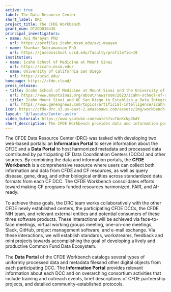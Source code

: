 ```yaml
---
active: true
label: The Data Resource Center
short_label: DRC
project_title: The CFDE Workbench
grant_num: OT2OD036435
principal_investigators:
- name: Avi Ma'ayan PhD
  url: https://profiles.icahn.mssm.edu/avi-maayan
- name: Shankar Subramaniam PhD
  url: https://jacobsschool.ucsd.edu/faculty/profile?id=19
institution:
- name: Icahn School of Medicine at Mount Sinai
  url: https://icahn.mssm.edu/
- name: University of California San Diego
  url: https://ucsd.edu/
homepage: https://cfde.cloud/
press_release:
- title: Icahn School of Medicine at Mount Sinai and the University of California San Diego Receive $8.5 Million Award to Establish a Data Integration Hub for NIH Common Fund Supported Programs
  url: https://www.mountsinai.org/about/newsroom/2023/icahn-school-of-medicine-at-mount-sinai-and-the-university-of-california-san-diego-receive-eight-million-award-to-establish-a-data-integration-hub-for-nih-common-fund-supported-programs?pk_vid=38ebfcefb8e0f9051738603978be88d2
- title: Icahn Mount Sinai and UC San Diego to Establish a Data Integration Hub
  url: https://www.genengnews.com/topics/artificial-intelligence/icahn-mount-sinai-and-uc-san-diego-to-establish-a-data-integration-hub/
icon: https://cfde-drc.s3.us-east-2.amazonaws.com/assets/img/workbench-logo.png
layout: '@/layouts/Center.astro'
video_tutorial: https://www.youtube.com/watch?v=TAnKcNp2kdY
short_description: The CFDE Workbench provides data and information portals, that enables users to access CF data, query biological entities, and engage with standardized, FAIR, AI-ready resources for biomedical research collaboration.
---
```

The CFDE Data Resource Center (DRC) was tasked with developing two web-based portals: an **Information Portal** to serve information about the CFDE and a **Data Portal** to host harmonized metadata and processed data contributed by participating CF Data Coordination Centers (DCCs) and other sources. By combining the data and information portals, the **CFDE Workbench** is a comprehensive resource where users can collect both information and data from CFDE and CF resources, as well as query disease, gene, drug, and other biological entities across standardized data formats from each CF DCC. The CFDE Workbench consolidates efforts toward making CF programs funded resources harmonized, FAIR, and AI-ready.<br/><br/>To achieve these goals, the DRC team works collaboratively with the other CFDE newly established centers, the participating CFDE DCCs, the CFDE NIH team, and relevant external entities and potential consumers of these three software products. These interactions will be achieved via face-to-face meetings, virtual working groups meeting, one-on-one meetings, Slack, GitHub, project management software, and e-mail exchange. Via these interactions, we will establish standards, workstreams, feedback and mini projects towards accomplishing the goal of developing a lively and productive Common Fund Data Ecosystem.<br/><br/>The **Data Portal** of the CFDE Workbench catalogs several types of uniformly processed data and metadata filesand other digital objects from each participating DCC. The **Information Portal** provides relevant information about each DCC and on overarching consortium activities that include training and outreach events, brief descriptions of CFDE partnership projects, and detailed community-established protocols.